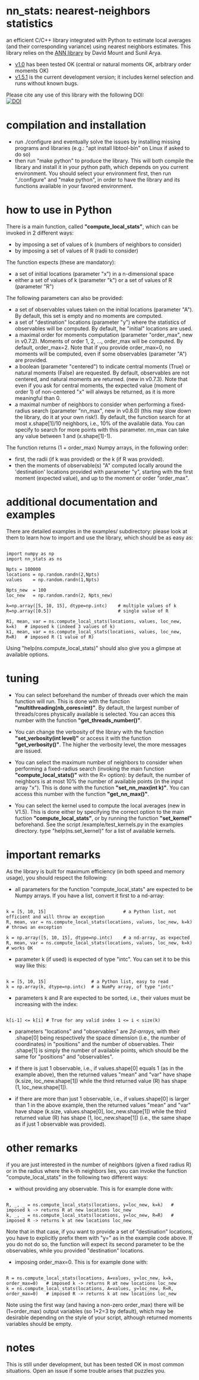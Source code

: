# nn_stats: nearest-neighbors statistics
an efficient C/C++ library integrated with Python to estimate local averages (and their corresponding variance) using nearest neighbors estimates.
This library relies on the [ANN library](http://www.cs.umd.edu/~mount/ANN/) by David Mount and Sunil Arya.

- [v1.0](https://github.com/nbgarnier/nn_stats/releases/tag/v1.0) has been tested OK (central or natural moments OK, arbitrary order moments OK)
- [v1.5.1](https://github.com/nbgarnier/nn_stats/releases/tag/v1.5.1) is the current development version; it includes kernel selection and runs without known bugs.

Please cite any use of this library with the following DOI:  
[![DOI](https://zenodo.org/badge/873066948.svg)](https://doi.org/10.5281/zenodo.14523934)



# compilation and installation
- run ./configure and eventually solve the issues by installing missing programs and libraries (e.g.: "apt install libtool-bin" on Linux if asked to do so)
- then run "make python" to produce the library. This will both compile the library and install it in your python path, which depends on you current environment. You should select your environment first, then run "./configure" and "make python", in order to have the library and its functions available in your favored environment.
  
# how to use in Python
There is a main function, called **"compute_local_stats"**, which can be invoked in 2 different ways:
  * by imposing a set of values of k (numbers of neighbors to consider)
  * by imposing a set of values of R (radii to consider)

 The function expects (these are mandatory):
  * a set of initial locations (parameter "x") in a n-dimensional space
  * either a set of values of k (parameter "k") or a set of values of R (parameter "R")

The following parameters can also be provided:
  * a set of observables values taken on the initial locations (parameter "A"). By default, this set is empty and no moments are computed.
  * a set of "destination" locations (parameter "y") where the statistics of observables will be computed. By default, he "initial" locations are used.
  * a maximal order for moments computation (parameter "order_max", new in v0.7.2). Moments of order 1, 2, ..., order_max will be computed. By default, order_max=2. Note that if you provide order_max=0, no moments will be computed, even if some observables (parameter "A") are provided.
  * a boolean (parameter "centered") to indicate central moments (True) or natural moments (False) are requested. By default, observables are not centered, and natural moments are returned. (new in v0.7.3). Note that even if you ask for central moments, the expected value (moment of order 1) of non-centered "x" will always be returned, as it is more meaningful than 0.
  * a maximal number of neighbors to consider when performing a fixed-radius search (parameter "nn_max", new in v0.8.0) (this may slow down the library, do it at your own risk!). By default, the function search for at most x.shape[1]/10 neighbors, i.e., 10% of the available data. You can specify to search for more points with this parameter. nn_max can take any value between 1 and (x.shape[1]-1).
  
The function returns (1 + order_max) Numpy arrays, in the following order:
  * first, the radii (if k was provided) or the k (if R was provided).
  * then the moments of observable(s) "A" computed locally around the 'destination' locations provided with parameter "y", starting with the first moment (expected value), and up to the moment or order "order_max".


# additional documentation and examples

There are detailed examples in the examples/ subdirectory: please look at them to learn how to import and use the library, which should be as easy as:
<pre><code>
import numpy as np
import nn_stats as ns

Npts = 100000
locations = np.random.randn(2,Npts)
values    = np.random.randn(1,Npts)

Npts_new  = 100
loc_new   = np.random.randn(2, Npts_new)

k=np.array([5, 10, 15], dtype=np.intc)    # multiple values of k
R=np.array([0.5])                         # single value of R

R1, mean, var = ns.compute_local_stats(locations, values, loc_new, k=k)   # imposed k (indeed 3 values of k)
k1, mean, var = ns.compute_local_stats(locations, values, loc_new, R=R)   # imposed R (1 value of R)
</code></pre>

Using "help(ns.compute_local_stats)" should also give you a glimpse at available options.


# tuning

- You can select beforehand the number of threads over which the main function will run. This is done with the function **"multithreading(nb_cores=int)"**. By default, the largest number of threads/cores physically available is selected. You can acces this number with the function **"get_threads_number()"**.

- You can change the verbosity of the library with the function **"set_verbosity(int level)"** or access it with the function **"get_verbosity()"**. The higher the verbosity level, the more messages are issued.

- You can select the maximum number of neighbors to consider when performing a fixed-radius search (invoking the main function **"compute_local_stats()"** with the R= option): by default, the number of neighbors is at most 10% the number of available points (in the input array "x"). This is done with the function **"set_nn_max(int k)"**. You can access this number with the function **"get_nn_max()"**.

- You can select the kernel used to compute the local averages (new in V1.5). This is done either by specifying the correct option to the main fuction  **"compute_local_stats"**, or by running the function **"set_kernel"** beforehand. See the script /example/test_kernels.py in the examples directory. type "help(ns.set_kernel)" for a list of available kernels. 


# important remarks

As the library is built for maximum efficiency (in both speed and memory usage), you should respect the following:

- all parameters for the function "compute_local_stats" are expected to be Numpy arrays. If you have a list, convert it first to a nd-array:
<pre><code>
k = [5, 10, 15]                             # a Python list, not efficient and will throw an exception
R, mean, var = ns.compute_local_stats(locations, values, loc_new, k=k)   # throws an exception

k = np.array([5, 10, 15], dtype=np.intc)    # a nd-array, as expected
R, mean, var = ns.compute_local_stats(locations, values, loc_new, k=k)   # works OK
</code></pre>

- parameter k (if used) is expected of type "intc". You can set it to be this way like this:
<pre><code>
k = [5, 10, 15]                 # a Python list, easy to read
k = np.array(k, dtype=np.intc)  # a NumPy array, of type "intc"
</code></pre>

- parameters k and R are expected to be sorted, i.e., their values must be increasing with the index: 
<pre><code>
k[i-1] <= k[i] # True for any valid index 1 <= i < size(k) 
</code></pre>

- parameters "locations" and "observables" are *2d-arrays*, with their .shape[0] being respectively the space dimension (i.e., the number of coordinates) in "positions" and the number of observables. 
Their .shape[1] is simply the number of available points, which should be the same for "positions" and "observables".

- if there is just 1 observable, i.e., if values.shape[0] equals 1 (as in the example above), then the returned values "mean" and "var" have shape (k.size, loc_new.shape[1]) while the third returned value (R) has shape (1, loc_new.shape[1]).

- if there are more than just 1 observable, i.e., if values.shape[0] is larger than 1 in the above example, then the returned values "mean" and "var" have shape (k.size, values.shape[0], loc_new.shape[1]) while the third returned value (R) has shape (1, loc_new.shape[1]) (i.e., the same shape as if just 1 observable was provided).


# other remarks

if you are just interested in the number of neighbors (given a fixed radius R) or in the radius where the k-th neighbors lies, you can invoke the function "compute_local_stats" in the following two different ways:
 
* without providing any observable. This is for example done with:
<pre><code> 
R, _, _ = ns.compute_local_stats(locations, y=loc_new, k=k)   # imposed k -> returns R at new locations loc_new
k, _, _ = ns.compute_local_stats(locations, y=loc_new, R=R)   # imposed R -> returns k at new locations loc_new
</code></pre>
Note that in that case, if you want to provide a set of "destination" locations, you have to explicitly prefix them with "y=" as in the example code above. If you do not do so, the function will expect its second parameter to be the observables, while you provided "destination" locations.

* imposing order_max=0. This is for example done with:
<pre><code> 
R = ns.compute_local_stats(locations, A=values, y=loc_new, k=k, order_max=0)   # imposed k -> returns R at new locations loc_new
k = ns.compute_local_stats(locations, A=values, y=loc_new, R=R, order_max=0)   # imposed R -> returns k at new locations loc_new
</code></pre>

Note using the first way (and having a non-zero order_max) there will be (1+order_max) output variables (so 1+2=3 by default), which may be desirable depending on the style of your script, although returned moments variables should be empty. 


# notes
This is still under development, but has been tested OK in most common situations. Open an issue if some trouble arises that puzzles you.


